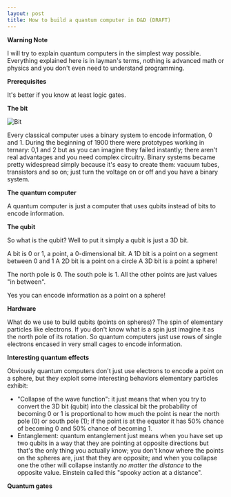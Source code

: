 ```yaml
---
layout: post
title: How to build a quantum computer in D&D (DRAFT)
---
```


**Warning Note**

I will try to explain quantum computers in the simplest way possible.
Everything explained here is in layman's terms, nothing is advanced math or physics and you don't even need to understand programming.

**Prerequisites**

It's better if you know at least logic gates.

**The bit**

![Bit]({{site.baseurl}}/images/bit.png)

Every classical computer uses a binary system to encode information, 0 and 1.
During the beginning of 1900 there were prototypes working in ternary: 0,1 and 2 but as you can imagine they failed instantly;
there aren't real advantages and you need complex circuitry.
Binary systems became pretty widespread simply because it's easy to create them: vacuum tubes, transistors and so on; just turn the voltage on or off and you have a binary system.

**The quantum computer**

A quantum computer is just a computer that uses qubits instead of bits to encode information.

**The qubit**

So what is the qubit?
Well to put it simply a qubit is just a 3D bit.

A bit is 0 or 1, a point, a 0-dimensional bit.
A 1D bit is a point on a segment between 0 and 1
A 2D bit is a point on a circle
A 3D bit is a point a sphere!

The north pole is 0.
The south pole is 1.
All the other points are just values "in between".

Yes you can encode information as a point on a sphere!

**Hardware**

What do we use to build qubits (points on spheres)? 
The spin of elementary particles like electrons.
If you don't know what is a spin just imagine it as the north pole of its rotation. 
So quantum computers just use rows of single electrons encased in very small cages to encode information.

**Interesting quantum effects**

Obviously quantum computers don't just use electrons to encode a point on a sphere, but they exploit some interesting behaviors
elementary particles exhibit:

- "Collapse of the wave function": it just means that when you try to convert the 3D bit (qubit) into the classical bit the probability
of becoming 0 or 1 is proportional to how much the point is near the north pole (0) or south pole (1); if the point is at the equator it has 50% chance of becoming 0 and 50% chance of becoming 1.
- Entanglement: quantum entanglement just means when you have set up two qubits in a way that they are pointing at opposite directions but that's the only thing you actually know; you don't know where the points on the spheres are, just that they are opposite; and when you collapse one the other will collapse instantly *no matter the distance* to the opposite value.
Einstein called this "spooky action at a distance".

**Quantum gates**



